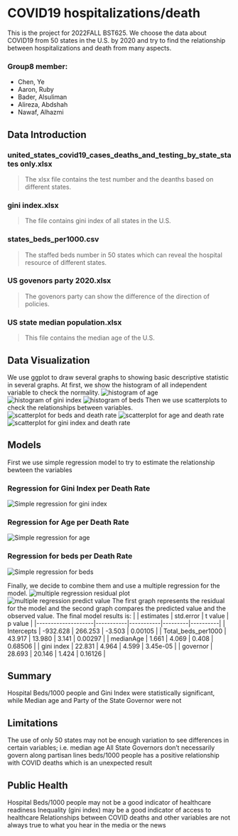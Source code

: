 # COVID19 hospitalizations/death
This is the project for 2022FALL BST625. We choose the data about COVID19 from 50 states in the U.S. by 2020 and try to find the relationship between hospitalizations and death from many aspects.
### Group8 member:
- Chen, Ye
- Aaron, Ruby
- Bader, Alsuliman 
- Alireza, Abdshah
- Nawaf, Alhazmi 
  
## Data Introduction
### united_states_covid19_cases_deaths_and_testing_by_state_states only.xlsx
> The xlsx file contains the test number and the deanths based on different states.
### gini index.xlsx
> The file contains gini index of all states in the U.S.
### states_beds_per1000.csv
> The staffed beds number in 50 states which can reveal the hospital resource of different states.
### US govenors party 2020.xlsx
> The govenors party can show the difference of the direction of policies.
### US state median population.xlsx
> This file contains the median age of the U.S.
## Data Visualization
We use ggplot to draw several graphs to showing basic descriptive statistic in several graphs.
At first, we show the histogram of all independent variable to check the normality.
![histogram of age](age.png)
![histogram of gini index](gini%20index.png)
![histogram of beds](beds.png)
Then we use scatterplots to check the relationships between variables.
![scatterplot for beds and death rate](Beds_vs_Deathrate(scatterplot).png)
![scatterplot for age and death rate](Age_vs_Deathrate.png)
![scatterplot for gini index and death rate](GiniIndex_vs_Deathrate.png)
## Models
First we use simple regression model to try to estimate the relationship bewteen the variables
### Regression for Gini Index per Death Rate
![Simple regression for gini index](gini_simple_regression.png)
### Regression for Age per Death Rate
![Simple regression for age](age_simple_regression.png)
### Regression for beds per Death Rate
![Simple regression for beds](Bed_simple_regression.png)

Finally, we decide to combine them and use a multiple regression for the model.
![multiple regression residual plot](residualplot_for_final_model.png)
![multiple regression predict value](predicted_vs_observed.png)
The first graph represents the residual for the model and the second graph compares the predicted value and the observed value.
The final model results is:
|                    | estimates | std.error | t value | p value  |
|--------------------|-----------|-----------|---------|----------|
| Intercepts         | -932.628  | 266.253   | -3.503  | 0.00105  |
| Total_beds_per1000 | 43.917    | 13.980    | 3.141   | 0.00297  |
| medianAge          | 1.661     | 4.069     | 0.408   | 0.68506  |
| gini index         | 22.831    | 4.964     | 4.599   | 3.45e-05 |
| governor           | 28.693    | 20.146    | 1.424   | 0.16126  |


## Summary
Hospital Beds/1000 people and Gini Index were statistically significant, while Median age and Party of the State Governor were not 
## Limitations
The use of only 50 states may not be enough variation to see differences in certain variables; i.e. median age
All State Governors don’t necessarily govern along partisan lines
beds/1000 people has a positive relationship with COVID deaths which is an unexpected result
## Public Health
Hospital Beds/1000 people may not be a good indicator of healthcare readiness
Inequality (gini index) may be a good indicator of access to healthcare
Relationships between COVID deaths and other variables are not always true to what you hear in the media or the news
